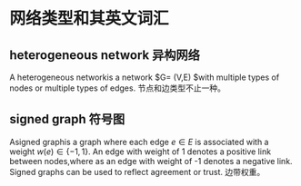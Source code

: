 # 网络类型和其英文词汇
## heterogeneous network 异构网络

A heterogeneous networkis a network $G= (V,E) $with multiple types of nodes or multiple types of edges. 
节点和边类型不止一种。

## signed graph 符号图

Asigned graphis a graph where each edge $e∈E$ is associated with a weight $w(e)\in\{−1,1\}$.  An edge with weight of 1 denotes a positive link between nodes,where as an edge with weight of -1 denotes a negative link. Signed graphs can be used to reflect agreement or trust.
边带权重。

